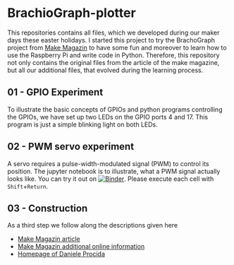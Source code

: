# BrachioGraph-plotter

This repositories contains all files, which we developed during our maker days these easter holidays. I started this project to try the BrachoGraph project from [Make Magazin](http://make-magazin.de/x6n4) to have some fun and moreover to learn how to use the Raspberry Pi and write code in Python. Therefore, this repository not only contains the original files from the article of the make magazine, but all our additional files, that evolved during the learning process.

## 01 - GPIO Experiment

To illustrate the basic concepts of GPIOs and python programs controlling the GPIOs, we have set up two LEDs on the GPIO ports 4 and 17. This program is just a simple blinking light on both LEDs.

## 02 - PWM servo experiment

A servo requires a pulse-width-modulated signal (PWM) to control its position. The jupyter notebook is to illustrate, what a PWM signal actually looks like. You can try it out on [![Binder](https://mybinder.org/badge_logo.svg)](https://mybinder.org/v2/gh/andrebell/BrachioGraph.git/master?filepath=%2Fexperiment_02%2Fpwm_demo.ipynb). Please execute each cell with `Shift`+`Return`.

## 03 - Construction

As a third step we follow along the descriptions given here

- [Make Magazin article](https://www.heise.de/select/make/2020/1/1583178299765746)
- [Make Magazin additional online information](https://www.heise.de/make/artikel/Der-einfachste-Plotter-der-Welt-4653323.html)
- [Homepage of Daniele Procida](https://www.brachiograph.art/)


